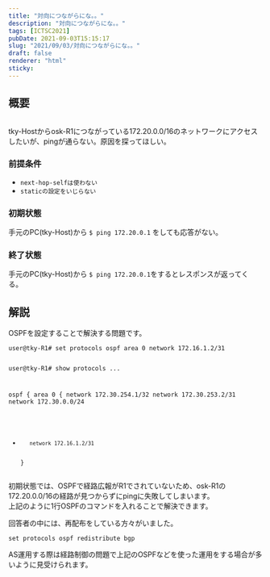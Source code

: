 ```yaml
---
title: "対向につながらにな。。"
description: "対向につながらにな。。"
tags: [ICTSC2021]
pubDate: 2021-09-03T15:15:17
slug: "2021/09/03/対向につながらにな。。"
draft: false
renderer: "html"
sticky: 
---
```



<h2>概要</h2>



<figure class="wp-block-image"><img decoding="async" src="https://i.imgur.com/sVvAtzA.png.webp" alt=""/></figure>



<p>tky-Hostからosk-R1につながっている172.20.0.0/16のネットワークにアクセス<br>
したいが、pingが通らない。原因を探ってほしい。<br>
</p>



<h3>前提条件</h3>



<ul><li><code>next-hop-selfは使わない</code></li><li><code>staticの設定をいじらない</code></li></ul>



<h3>初期状態</h3>



<p>手元のPC(tky-Host)から <code>$ ping 172.20.0.1</code> をしても応答がない。</p>



<h3>終了状態</h3>



<p>手元のPC(tky-Host)から <code>$ ping 172.20.0.1</code>をするとレスポンスが返ってくる。</p>



<h2>解説</h2>



<p>OSPFを設定することで解決する問題です。  </p>


<div class="wp-block-syntaxhighlighter-code "><pre class="brush: plain; title: ; title: ; notranslate" title=""><code>user@tky-R1# set protocols ospf area 0 network 172.16.1.2/31

user@tky-R1# show protocols
...

ospf {
     area 0 {
         network 172.30.254.1/32
         network 172.30.253.2/31
         network 172.30.0.0/24
+        network 172.16.1.2/31
     }</code></pre></div>


<p>初期状態では、OSPFで経路広報がR1でされていないため、osk-R1の172.20.0.0/16の経路が見つからずにpingに失敗してしまいます。  <br>
上記のように1行OSPFのコマンドを入れることで解決できます。</p>



<p>回答者の中には、再配布をしている方々がいました。</p>


<div class="wp-block-syntaxhighlighter-code "><pre class="brush: plain; title: ; title: ; notranslate" title=""><code>set protocols ospf redistribute bgp</code></pre></div>


<p>AS運用する際は経路制御の問題で上記のOSPFなどを使った運用をする場合が多いように見受けられます。</p>
